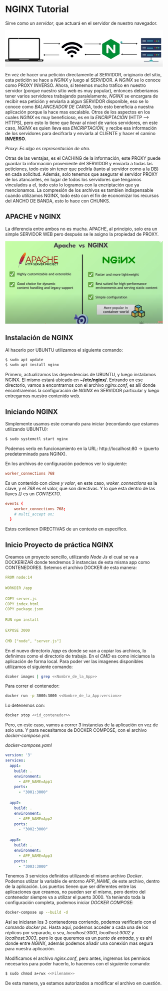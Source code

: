# NGINX Tutorial

Sirve como un *servidor*, que actuará en el servidor de nuestro navegador.

![alt text](image-1.png)

En vez de hacer una petición directamente al SERVIDOR, originario del sitio, esta petición se hace a *NGINX* y luego al SERVIDOR. A *NGINX* se lo conoce como PROXY INVERSO.
Ahora, si tenemos mucho trafico en nuestro servidor (porque nuestro sitio web es muy popular), entonces deberíamos tener varios servidores trabajando paralelamente, *NGINX* se encargara de recibir esa petición y enviarla a algun SERVIDOR disponible, eso se lo conoce como *BALANCEADOR DE CARGA*, todo esto beneficia a nuestra aplicación porque la hace mas escalable.
Otros de los aspectos en los cuales *NGINX* es muy beneficioso, es en la *ENCRIPTACIÓN* (HTTP --> HTTPS), pero esto lo tiene que llevar al nivel de varios servidores, en este caso, *NGINX* es quien lleva esa *ENCRIPTACIÓN*, y recibe esa información de los servidores para decifrarla y enviarla al CLIENTE y hacer el camino **INVERSO**.

*Proxy: Es algo es representación de otro.*

Otras de las ventajas, es el CACHING de la información, este PROXY puede guardar la información proveniente del SERVIDOR y enviarla a todas las peticiones, todo esto sin tener que pedirla (tanto al servidor como a la DB) en cada solicitud.
Además, solo tenemos que asegurar el servidor PROXY de los atancantes, en lugar de todos los servidores que tengamos vinculados a el, todo esto lo logramos con la encriptación que ya mencionamos.
La compresión de los archivos es tambien indispensable cuando utilizamos NGINX, todo esto con el fin de economizar los recursos del ANCHO DE BANDA, esto lo hace con CHUNKS.


## APACHE v NGINX

La diferencia entre ambos no es mucha. APACHE, al principio, solo era un simple SERVIDOR WEB pero después se le asigno la propiedad de PROXY.

![alt text](image-2.png)


## Instalación de NGINX

Al hacerlo por UBUNTU utilizamos el siguiente comando:

```bash
$ sudo apt update
$ sudo apt install nginx
```

Primero, actualizamos las dependencias de UBUNTU, y luego instalamos NGINX. El mismo estará ubicado en **~/etc/nginx/**.
Entrando en ese directorio, vamos a encontrarnos con el archivo *nginx.conf*, es allí donde encontraremos la configuración de *NGINX* en SERVIDOR particular y luego entregarnos nuestro contenido web.


## Iniciando NGINX

Simplemente usamos este comando para iniciar (recordando que estamos utilizando UBUNTU):

```bash
$ sudo systemctl start nginx
```

Podemos verlo en funcionamiento en la URL: http://localhost:80 -> (puerto predeterminado para NGINX).

En los archivos de configuración podemos ver lo siguiente:

```conf
worker_connections 768
```

Es un contenido con *clave y valor*, en este caso, *woker_connections* es la clave, y el *768* es el valor, que son directivas. Y lo que esta dentro de las llaves *{}* es un *CONTEXTO*.

```conf
events {
	worker_connections 768;
	# multi_accept on;
  }
```

Estos contienen DIRECTIVAS de un contexto en específico.


## Inicio Proyecto de práctica NGINX

Creamos un proyecto sencillo, utilizando *Node Js* el cual se va a DOCKERIZAR donde tendremos 3 instancias de esta misma app como CONTENEDORES.
Setemos el archivo DOCKER de esta manera:

```yml
FROM node:14

WORKDIR /app

COPY server.js
COPY index.html
COPY package.json

RUN npm install

EXPOSE 3000

CMD ["node", "server.js"]
```

En el nuevo directorio */app* es donde se van a copiar los archivos, lo definimos como el directorio de trabajo. En el *CMD* es como iniciamos la aplicación de forma local.
Para poder ver las imagenes disponibles utilizamos el siguiente comando:

```bash
dcoker images | grep <<Nombre_de_la_App>>
```

Para correr el contenedor:

```bash
docker run -p 3000:3000 <<Nombre_de_la_App:version>>
```
Lo detenemos con:

```bash
docker stop <<id_contenedor>>
```

Pero, en este caso, vamos a correr 3 instancias de la aplicación en vez de solo una. Y para necesitamos de DOCKER COMPOSE, con el archivo *docker-compose.yml*.

*docker-compose.yaml*

```yaml
version: '3'
services:
  app1:
    build: .
    environment:
      - APP_NAME=App1
    ports:
      - "3001:3000"

  app2:
    build: .
    environment:
      - APP_NAME=App2
    ports:
      - "3002:3000"  

  app3:
    build: .
    environment:
      - APP_NAME=App3
    ports:
      - "3003:3000"         
```

Tenemos 3 servicios definidos utilizando el mismo archivo *Docker*. Podemos utilzar la variable de entorno *APP_NAME*, de este archivo, dentro de la aplicación. Los puertos tienen que ser diferentes entre las aplicaciones que creamos, no pueden ser el mismo, pero dentro del contenedor siempre va a utilizar el puerto 3000.
Ya teniendo toda la configuración completa, podemos iniciar *DOCKER COMPOSE*:

```bash
docker-compose up --build -d
```

Así se iniciaran los 3 contenedores corriendo, podemos verificarlo con el comando *docker ps*. Hasta aquí, podemos acceder a cada una de los *réplicas* por separado, o sea, *localhost:3001, localhost:3002 y localhost:3003*, pero lo que queremos es un *punto de entrada*, y es ahí donde entre *NGINX*, además podemos añadir una conexión mas segura para nuestra aplicación.

Modificamos el archivo *nginx.conf*, pero antes, ingremos los permisos necesarios para poder hacerlo, lo hacemos con el siguiente comando:

```bash
$ sudo chmod a+rwx <<Filename>>
```

De esta manera, ya estamos autorizados a modificar el archivo en cuestión.